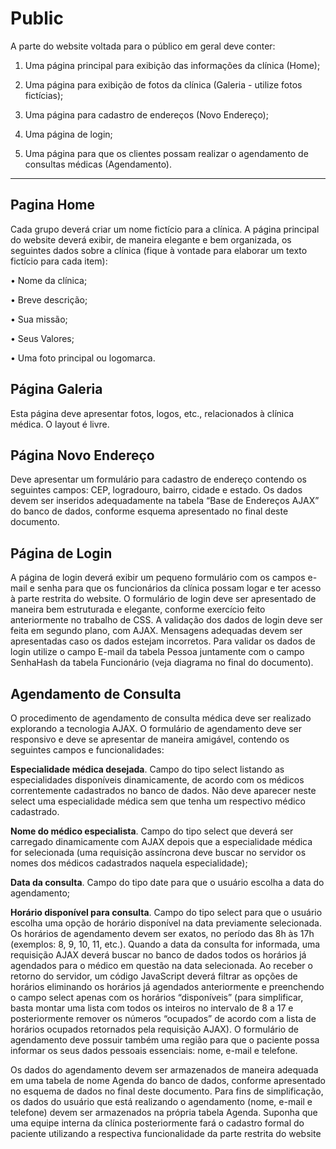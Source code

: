 # Public

A parte do website voltada para o público em geral deve conter:

1. Uma página principal para exibição das informações da clínica (Home);

2. Uma página para exibição de fotos da clínica (Galeria - utilize fotos fictícias);

3. Uma página para cadastro de endereços (Novo Endereço);

4. Uma página de login;

5. Uma página para que os clientes possam realizar o agendamento de consultas médicas (Agendamento).

---

## Pagina Home

Cada grupo deverá criar um nome fictício para a clínica. A página principal do website deverá exibir, de maneira elegante e bem organizada, os seguintes dados sobre a clínica (fique à vontade para elaborar um texto fictício para cada item):

• Nome da clínica;

• Breve descrição;

• Sua missão;

• Seus Valores;

• Uma foto principal ou logomarca.

## Página Galeria

Esta página deve apresentar fotos, logos, etc., relacionados à clínica médica. O layout é livre.

## Página Novo Endereço

Deve apresentar um formulário para cadastro de endereço contendo os seguintes campos: CEP, logradouro, bairro, cidade e estado. Os dados devem ser inseridos adequadamente na tabela “Base de Endereços AJAX” do banco de dados, conforme esquema apresentado no final deste documento.

## Página de Login

A página de login deverá exibir um pequeno formulário com os campos e-mail e senha para que os funcionários da clínica possam logar e ter acesso à parte restrita do website. O formulário de login deve ser apresentado de maneira bem estruturada e elegante, conforme exercício feito anteriormente no trabalho de CSS. A validação dos dados de login deve ser feita em segundo plano, com AJAX. Mensagens adequadas devem ser apresentadas caso os dados estejam incorretos. Para validar os dados de login utilize o campo E-mail da tabela Pessoa juntamente com o campo SenhaHash da tabela Funcionário (veja diagrama no final do documento).

## Agendamento de Consulta

O procedimento de agendamento de consulta médica deve ser realizado explorando a tecnologia AJAX. O formulário de agendamento deve ser responsivo e deve se apresentar de maneira amigável, contendo os seguintes campos e funcionalidades:

**Especialidade médica desejada**. Campo do tipo select listando as especialidades disponíveis dinamicamente, de acordo com os médicos correntemente cadastrados no banco de dados. Não deve aparecer neste select uma especialidade médica sem que tenha um respectivo médico cadastrado.

**Nome do médico especialista**. Campo do tipo select que deverá ser carregado dinamicamente com AJAX depois que a especialidade médica for selecionada (uma requisição assíncrona deve buscar no servidor os nomes dos médicos cadastrados naquela especialidade);

**Data da consulta**. Campo do tipo date para que o usuário escolha a data do agendamento;

**Horário disponível para consulta**. Campo do tipo select para que o usuário escolha uma opção de horário disponível na data previamente selecionada. Os horários de agendamento devem ser exatos, no período das 8h às 17h (exemplos: 8, 9, 10, 11, etc.). Quando a data da consulta for informada, uma requisição AJAX deverá buscar no banco de dados todos os horários já agendados para o médico em questão na data selecionada. Ao receber o retorno do servidor, um código JavaScript deverá filtrar as opções de horários eliminando os horários já agendados anteriormente e preenchendo o campo select apenas com os horários “disponíveis” (para simplificar, basta montar uma lista com todos os inteiros no intervalo de 8 a 17 e posteriormente remover os números “ocupados” de acordo com a lista de horários ocupados retornados pela requisição AJAX). O formulário de agendamento deve possuir também uma região para que o paciente possa informar os seus dados pessoais essenciais: nome, e-mail e telefone.

Os dados do agendamento devem ser armazenados de maneira adequada em uma tabela de nome Agenda do banco de dados, conforme apresentado no esquema de dados no final deste documento. Para fins de simplificação, os dados do usuário que está realizando o agendamento (nome, e-mail e telefone) devem ser armazenados na própria tabela Agenda. Suponha que uma equipe interna da clínica posteriormente fará o cadastro formal do paciente utilizando a respectiva funcionalidade da parte restrita do website
